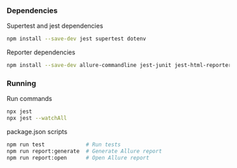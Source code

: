 ### Dependencies

Supertest and jest dependencies
```bash
npm install --save-dev jest supertest dotenv
```

Reporter dependencies
```bash
npm install --save-dev allure-commandline jest-junit jest-html-reporter jest-html-reporters jest-allure-reporter
```

### Running

Run commands
```bash
npx jest
npx jest --watchAll
```

package.json scripts
```bash
npm run test             # Run tests
npm run report:generate  # Generate Allure report
npm run report:open      # Open Allure report
```
